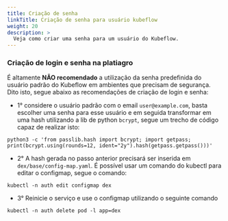 ```yaml
---
title: Criação de senha
linkTitle: Criação de senha para usuário kubeflow
weight: 20
description: >
  Veja como criar uma senha para um usuário do Kubeflow.
---
```


### Criação de login e senha na platiagro

É altamente __NÃO recomendado__ a utilização da senha predefinida do usuário padrão do Kubeflow em ambientes que precisam de segurança. Dito isto, segue abaixo as recomendações de criação de login e senha: 

- 1° considere o usuário padrão com o email `user@example.com`, basta escolher uma senha para esse usuário e em seguida transformar em uma hash utilizando a lib de python `bcrypt`, segue um trecho de código capaz de realizar isto: 

```
python3 -c 'from passlib.hash import bcrypt; import getpass; print(bcrypt.using(rounds=12, ident="2y").hash(getpass.getpass()))'

```
- 2° A hash gerada no passo anterior precisará ser inserida em `dex/base/config-map.yaml`. É possível usar um comando do kubectl para editar o configmap, segue o comando: 

```
kubectl -n auth edit configmap dex

```
- 3° Reinicie o serviço e use o configmap utilizando o seguinte comando
  
```
kubectl -n auth delete pod -l app=dex

``` 
